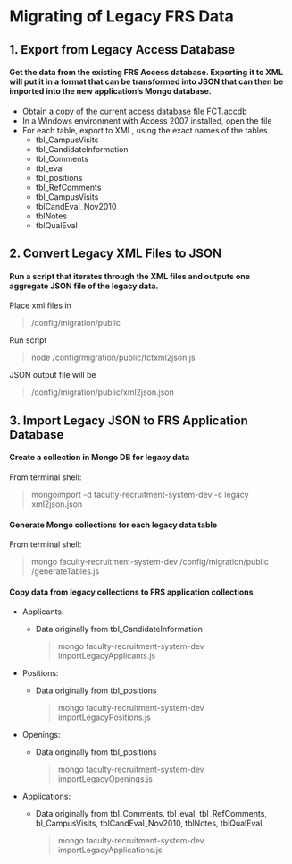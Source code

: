 # Migrating of Legacy FRS Data

## 1. Export from Legacy Access Database
#### Get the data from the existing FRS Access database. Exporting it to XML will put it in a format that can be transformed into JSON that can then be imported into the new application’s Mongo database.

* Obtain a copy of the current access database file FCT.accdb* In a Windows environment with Access 2007 installed, open the file * For each table, export to XML, using the exact names of the tables.
	* tbl_CampusVisits	* tbl_CandidateInformation	* tbl_Comments	* tbl_eval	* tbl_positions	* tbl_RefComments	* tbl_CampusVisits	* tblCandEval_Nov2010	* tblNotes	* tblQualEval

## 2. Convert Legacy XML Files to JSON
#### Run a script that iterates through the XML files and outputs one aggregate JSON file of the legacy data.Place xml files in

> /config/migration/publicRun script

> node /config/migration/public/fctxml2json.jsJSON output file will be 

> /config/migration/public/xml2json.json

## 3. Import Legacy JSON to FRS Application Database#### Create a collection in Mongo DB for legacy dataFrom terminal shell:> mongoimport -d faculty-recruitment-system-dev -c legacy xml2json.json#### Generate Mongo collections for each legacy data tableFrom terminal shell:> mongo faculty-recruitment-system-dev  /config/migration/public /generateTables.js#### Copy data from legacy collections to FRS application collections* Applicants:
	* Data originally from tbl_CandidateInformation		> mongo faculty-recruitment-system-dev importLegacyApplicants.js 

* Positions:
	* Data originally from tbl_positions		> mongo faculty-recruitment-system-dev importLegacyPositions.js

* Openings:
	* Data originally from tbl_positions		> mongo faculty-recruitment-system-dev importLegacyOpenings.js

* Applications:
	* Data originally from 	tbl_Comments, tbl_eval, tbl_RefComments, bl_CampusVisits, tblCandEval_Nov2010, tblNotes, tblQualEval

		> mongo faculty-recruitment-system-dev importLegacyApplications.js